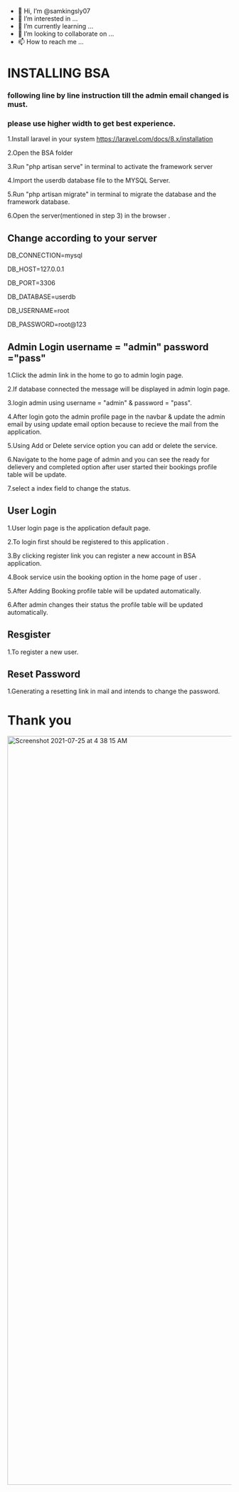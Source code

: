 
- 👋 Hi, I’m @samkingsly07
- 👀 I’m interested in ...
- 🌱 I’m currently learning ...
- 💞️ I’m looking to collaborate on ...
- 📫 How to reach me ...



# INSTALLING BSA
### following line by line instruction till the admin email changed is must.
### please use higher width to get best experience.

1.Install laravel in your system https://laravel.com/docs/8.x/installation

2.Open the BSA folder 

3.Run "php artisan serve" in terminal to activate the framework server

4.Import the userdb database file to the MYSQL Server.

5.Run "php artisan migrate" in terminal to migrate the database and the framework database.

6.Open the server(mentioned in step 3) in the browser .
## Change according to your server

DB_CONNECTION=mysql

DB_HOST=127.0.0.1

DB_PORT=3306

DB_DATABASE=userdb

DB_USERNAME=root

DB_PASSWORD=root@123 


## Admin Login username = "admin" password ="pass"

1.Click the admin link in the home to go to admin login page.

2.If database connected the message will be displayed in admin login page.

3.login admin using username = "admin" &  password  = "pass".

4.After login goto the admin profile page in the navbar & update the admin email by using update email option because to recieve the mail from the application.

5.Using Add or Delete service  option you can add or delete the service.

6.Navigate to the home page of admin and you can see the ready for delievery and completed option after user started their bookings profile table will be update.

7.select a index field to change the status.

## User Login

1.User login page is the application default page.

2.To login first should be registered to this application .

3.By clicking register link you can register a new account in BSA application.

4.Book service usin the booking option in the home page of user .

5.After Adding Booking profile table will be updated automatically.

6.After admin changes their status the profile table will be updated automatically.

## Resgister

1.To register a new user.

## Reset Password

1.Generating a resetting link in mail and intends to change the password.

# Thank you
<img width="1680" alt="Screenshot 2021-07-25 at 4 38 15 AM" src="https://user-images.githubusercontent.com/79350032/126883027-ac2075e6-906b-4723-acc8-be1f4a10642a.png">


